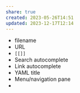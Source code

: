 ```yaml
---
share: true
created: 2023-05-26T14:51
updated: 2023-12-17T12:14
---
```


- filename
- URL 
- `[[]]`
- Search autocomplete
- Link autocomplete
- YAML title
- Menu/navigation pane
- <title>
- <h1>
- og:title

